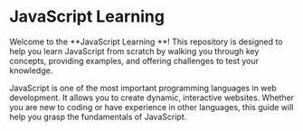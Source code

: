 # JavaScript Learning 

Welcome to the **JavaScript Learning **! This repository is designed to help you learn JavaScript from scratch by walking you through key concepts, providing examples, and offering challenges to test your knowledge.

JavaScript is one of the most important programming languages in web development. It allows you to create dynamic, interactive websites. Whether you are new to coding or have experience in other languages, this guide will help you grasp the fundamentals of JavaScript.




   


